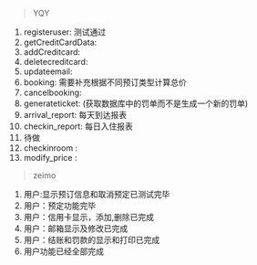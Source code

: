 > YQY
1. registeruser: 测试通过
2. getCreditCardData: 
3. addCreditcard: 
4. deletecreditcard: 
5. updateemail:
6. booking:  需要补充根据不同预订类型计算总价
7. cancelbooking:
8. generateticket:  (获取数据库中的罚单而不是生成一个新的罚单)
9. arrival_report: 每天到达报表
10. checkin_report: 每日入住报表
11. 待做
12. checkinroom : 
13. modify_price : 
> zeimo
1.  用户:显示预订信息和取消预定已测试完毕
2.  用户：预定功能完毕
3.  用户：信用卡显示，添加,删除已完成
4.  用户：邮箱显示及修改已完成
5.  用户：结账和罚款的显示和打印已完成
6.  用户功能已经全部完成